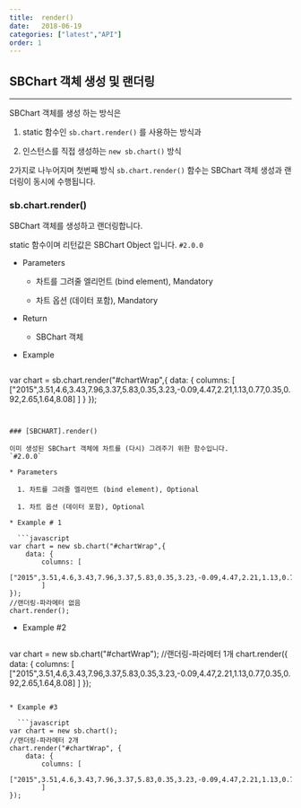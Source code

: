 ```yaml
---
title:  render()
date:   2018-06-19
categories: ["latest","API"]
order: 1
---
```


## SBChart 객체 생성 및 랜더링
---

SBChart 객체를 생성 하는 방식은 

1. static 함수인 <code>sb.chart.render()</code> 를 사용하는 방식과

1. 인스턴스를 직접 생성하는  <code>new sb.chart()</code> 방식

2가지로 나누어지며 첫번째 방식 <code>sb.chart.render()</code> 함수는 SBChart 객체 생성과 랜더링이 동시에 수행됩니다.


### sb.chart.render()

SBChart 객체를 생성하고 랜더링합니다.

static 함수이며 리턴값은 SBChart Object 입니다.
`#2.0.0`

* Parameters

  * 차트를 그려줄 엘리먼트 (bind element), Mandatory 

  * 차트 옵션 (데이터 포함), Mandatory

* Return

  * SBChart 객체

* Example

  ```javascript
var chart = sb.chart.render("#chartWrap",{
    data: {
        columns: [
            ["2015",3.51,4.6,3.43,7.96,3.37,5.83,0.35,3.23,-0.09,4.47,2.21,1.13,0.77,0.35,0.92,2.65,1.64,8.08]
        ]
    }
});
```


### [SBCHART].render()

이미 생성된 SBChart 객체에 차트를 (다시) 그려주기 위한 함수입니다.
`#2.0.0`

* Parameters

  1. 차트를 그려줄 엘리먼트 (bind element), Optional

  1. 차트 옵션 (데이터 포함), Optional

* Example # 1

  ```javascript
var chart = new sb.chart("#chartWrap",{
    data: {
        columns: [
            ["2015",3.51,4.6,3.43,7.96,3.37,5.83,0.35,3.23,-0.09,4.47,2.21,1.13,0.77,0.35,0.92,2.65,1.64,8.08]
        ]
});
//랜더링-파라메터 없음
chart.render();
```

* Example #2

  ```javascript
var chart = new sb.chart("#chartWrap");
//랜더링-파라메터 1개
chart.render({
    data: {
        columns: [
            ["2015",3.51,4.6,3.43,7.96,3.37,5.83,0.35,3.23,-0.09,4.47,2.21,1.13,0.77,0.35,0.92,2.65,1.64,8.08]
        ]
});
```

* Example #3

  ```javascript
var chart = new sb.chart();
//랜더링-파라메터 2개
chart.render("#chartWrap", {
    data: {
        columns: [
            ["2015",3.51,4.6,3.43,7.96,3.37,5.83,0.35,3.23,-0.09,4.47,2.21,1.13,0.77,0.35,0.92,2.65,1.64,8.08]
        ]
});
```
